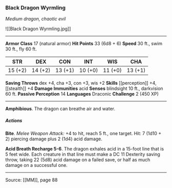 ### Black Dragon Wyrmling
_Medium dragon, chaotic evil_

![[Black Dragon Wyrmling.jpg]]




---

**Armor Class** 17 (natural armor)
**Hit Points** 33 (6d8 + 6)
**Speed** 30 ft., swim 30 ft., fly 60 ft.

| STR     | DEX     | CON     | INT     | WIS     | CHA     |
|---------|---------|---------|---------|---------|---------|
| 15 (+2) | 14 (+2) | 13 (+1) | 10 (+0) | 11 (+0) | 13 (+1) |

**Saving Throws** dex +4, cha +3, con +3, wis +2
**Skills** [[perception]] +4, [[stealth]] +4
**Damage Immunities** acid
**Senses** blindsight 10 ft., darkvision 60 ft.
**Passive Perception** 14
**Languages** Draconic
**Challenge** 2 (450 XP)

---

**Amphibious**. The dragon can breathe air and water.

##### Actions
**Bite**. _Melee Weapon Attack:_ +4 to hit, reach 5 ft., one target. Hit: 7 (1d10 + 2) piercing damage plus 2 (1d4) acid damage.

**Acid Breath Recharge 5-6**. The dragon exhales acid in a 15-foot line that is 5 feet wide. Each creature in that line must make a DC 11 Dexterity saving throw, taking 22 (5d8) acid damage on a failed save, or half as much damage on a successful one.


---

Source: [[MM]], page 88